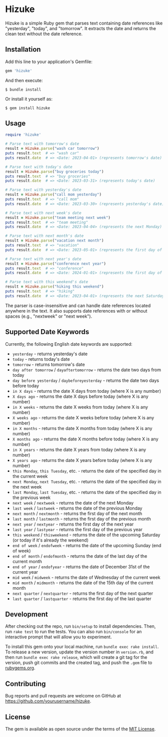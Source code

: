 # Hizuke

Hizuke is a simple Ruby gem that parses text containing date references like "yesterday", "today", and "tomorrow". It extracts the date and returns the clean text without the date reference.

## Installation

Add this line to your application's Gemfile:

```ruby
gem 'hizuke'
```

And then execute:

```
$ bundle install
```

Or install it yourself as:

```
$ gem install hizuke
```

## Usage

```ruby
require 'hizuke'

# Parse text with tomorrow's date
result = Hizuke.parse("wash car tomorrow")
puts result.text  # => "wash car"
puts result.date  # => <Date: 2023-04-01> (represents tomorrow's date)

# Parse text with today's date
result = Hizuke.parse("buy groceries today")
puts result.text  # => "buy groceries"
puts result.date  # => <Date: 2023-03-31> (represents today's date)

# Parse text with yesterday's date
result = Hizuke.parse("call mom yesterday")
puts result.text  # => "call mom"
puts result.date  # => <Date: 2023-03-30> (represents yesterday's date)

# Parse text with next week's date
result = Hizuke.parse("team meeting next week")
puts result.text  # => "team meeting"
puts result.date  # => <Date: 2023-04-04> (represents the next Monday)

# Parse text with next month's date
result = Hizuke.parse("vacation next month")
puts result.text  # => "vacation"
puts result.date  # => <Date: 2023-05-01> (represents the first day of the next month)

# Parse text with next year's date
result = Hizuke.parse("conference next year")
puts result.text  # => "conference"
puts result.date  # => <Date: 2024-01-01> (represents the first day of the next year)

# Parse text with this weekend's date
result = Hizuke.parse("hiking this weekend")
puts result.text  # => "hiking"
puts result.date  # => <Date: 2023-04-01> (represents the next Saturday)
```

The parser is case-insensitive and can handle date references located anywhere in the text. It also supports date references with or without spaces (e.g., "nextweek" or "next week").

## Supported Date Keywords

Currently, the following English date keywords are supported:

- `yesterday` - returns yesterday's date
- `today` - returns today's date
- `tomorrow` - returns tomorrow's date
- `day after tomorrow` / `dayaftertomorrow` - returns the date two days from today
- `day before yesterday` / `daybeforeyesterday` - returns the date two days before today
- `in X days` - returns the date X days from today (where X is any number)
- `X days ago` - returns the date X days before today (where X is any number)
- `in X weeks` - returns the date X weeks from today (where X is any number)
- `X weeks ago` - returns the date X weeks before today (where X is any number)
- `in X months` - returns the date X months from today (where X is any number)
- `X months ago` - returns the date X months before today (where X is any number)
- `in X years` - returns the date X years from today (where X is any number)
- `X years ago` - returns the date X years before today (where X is any number)
- `this Monday`, `this Tuesday`, etc. - returns the date of the specified day in the current week
- `next Monday`, `next Tuesday`, etc. - returns the date of the specified day in the next week
- `last Monday`, `last Tuesday`, etc. - returns the date of the specified day in the previous week
- `next week` / `nextweek` - returns the date of the next Monday
- `last week` / `lastweek` - returns the date of the previous Monday
- `next month` / `nextmonth` - returns the first day of the next month
- `last month` / `lastmonth` - returns the first day of the previous month
- `next year` / `nextyear` - returns the first day of the next year
- `last year` / `lastyear` - returns the first day of the previous year
- `this weekend` / `thisweekend` - returns the date of the upcoming Saturday (or today if it's already the weekend)
- `end of week` / `endofweek` - returns the date of the upcoming Sunday (end of week)
- `end of month` / `endofmonth` - returns the date of the last day of the current month
- `end of year` / `endofyear` - returns the date of December 31st of the current year
- `mid week` / `midweek` - returns the date of Wednesday of the current week
- `mid month` / `midmonth` - returns the date of the 15th day of the current month
- `next quarter` / `nextquarter` - returns the first day of the next quarter
- `last quarter` / `lastquarter` - returns the first day of the last quarter

## Development

After checking out the repo, run `bin/setup` to install dependencies. Then, run `rake test` to run the tests. You can also run `bin/console` for an interactive prompt that will allow you to experiment.

To install this gem onto your local machine, run `bundle exec rake install`. To release a new version, update the version number in `version.rb`, and then run `bundle exec rake release`, which will create a git tag for the version, push git commits and the created tag, and push the `.gem` file to [rubygems.org](https://rubygems.org).

## Contributing

Bug reports and pull requests are welcome on GitHub at https://github.com/yourusername/hizuke.

## License

The gem is available as open source under the terms of the [MIT License](https://opensource.org/licenses/MIT). 